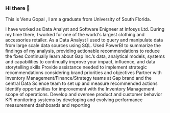 ### Hi there 👋

This is Venu Gopal , I am a graduate from University of South Florida.

I have worked as Data Analyst and Software Enigneer at Infosys Ltd. During my time there, I worked for one of the world's largest clothing and accessories retailer. As a Data Analyst I used to query and manipulate data from large scale data sources using SQL. Used PowerBI to summarize the findings of my analysis,  providing actionable recommendations to reduce the fixes 
Continually learn about Gap Inc.’s data, analytical models, systems and capabilities to continually improve your impact, influence, and data storytelling skills
Provide assistance needed to implement strategic recommendations considering brand priorities and objectives
Partner with Inventory Management/Finance/Strategy teams at Gap brand and the central Data Science team to set up and measure recommended actions
Identify opportunities for improvement with the Inventory Management scope of operations.
Develop and oversee product and customer behavior KPI monitoring systems by developing and evolving performance measurement dashboards and reporting

<!--
**vguddati/vguddati** is a ✨ _special_ ✨ repository because its `README.md` (this file) appears on your GitHub profile.

Here are some ideas to get you started:

- 🔭 I’m currently working on ...
- 🌱 I’m currently learning ...
- 👯 I’m looking to collaborate on ...
- 🤔 I’m looking for help with ...
- 💬 Ask me about ...
- 📫 How to reach me: ...
- 😄 Pronouns: ...
- ⚡ Fun fact: ...
-->
